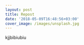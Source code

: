 ```yaml
---
layout: post
title: Repost
date: '2018-05-09T16:48:56+03:00'
cover_image: /images/unsplash.jpg
---
```

kjjbibiubiu
